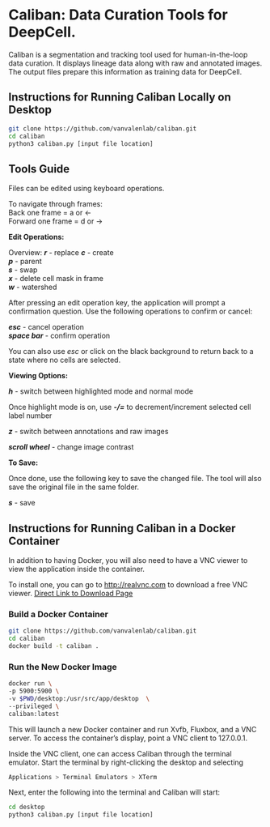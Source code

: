 # Caliban: Data Curation Tools for DeepCell.

Caliban is a segmentation and tracking tool used for human-in-the-loop data curation. It displays lineage data along with raw and annotated images. The output files prepare this information as training data for DeepCell.

## Instructions for Running Caliban Locally on Desktop
```bash
git clone https://github.com/vanvalenlab/caliban.git
cd caliban
python3 caliban.py [input file location]
```

## Tools Guide
Files can be edited using keyboard operations.

To navigate through frames:  
Back one frame = a or &larr;  
Forward one frame = d or &rarr;  

**Edit Operations:**

Overview:
***r*** - replace 
***c*** - create  
***p*** - parent  
***s*** - swap    
***x*** - delete cell mask in frame  
***w*** - watershed

After pressing an edit operation key, the application will prompt a confirmation question. 
Use the following operations to confirm or cancel:

***esc*** - cancel operation  
***space bar*** - confirm operation

You can also use *esc* or click on the black background to return back to a state where no cells are selected.

**Viewing Options:**

***h*** - switch between highlighted mode and normal mode

   Once highlight mode is on, use ***-/=*** to decrement/increment selected cell label number
   
    
***z*** - switch between annotations and raw images  

***scroll wheel*** - change image contrast

**To Save:**

Once done, use the following key to save the changed file. 
The tool will also save the original file in the same folder.

***s*** - save

## Instructions for Running Caliban in a Docker Container

In addition to having Docker, you will also need to have a VNC viewer to view the application inside the container. 

To install one, you can go to http://realvnc.com to download a free VNC viewer.
[Direct Link to Download Page](https://www.realvnc.com/en/connect/download/viewer/)

### Build a Docker Container

```bash
git clone https://github.com/vanvalenlab/caliban.git
cd caliban
docker build -t caliban .
```
### Run the New Docker Image

```bash
docker run \
-p 5900:5900 \
-v $PWD/desktop:/usr/src/app/desktop  \
--privileged \
caliban:latest
```
This will launch a new Docker container and run Xvfb, Fluxbox, and a VNC server. To access the container’s display, point a VNC client to 127.0.0.1.

Inside the VNC client, one can access Caliban through the terminal emulator. Start the terminal by right-clicking the desktop and selecting

```bash
Applications > Terminal Emulators > XTerm
```
Next, enter the following into the terminal and Caliban will start:

```bash
cd desktop
python3 caliban.py [input file location]
```

